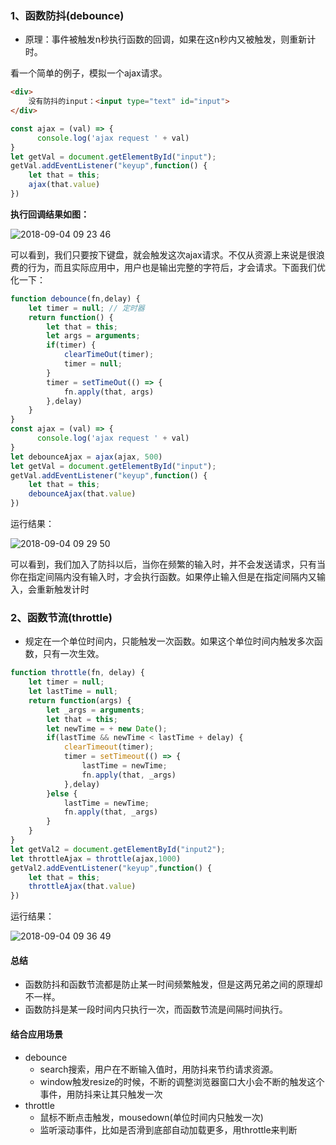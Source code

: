 ### 1、函数防抖(debounce)

- 原理：事件被触发n秒执行函数的回调，如果在这n秒内又被触发，则重新计时。

看一个简单的例子，模拟一个ajax请求。

```html
<div>
    没有防抖的input：<input type="text" id="input">
</div>
```



```js
const ajax = (val) => {
      console.log('ajax request ' + val)
}
let getVal = document.getElementById("input");
getVal.addEventListener("keyup",function() {
    let that = this;
    ajax(that.value)
})
```

**执行回调结果如图：**

![2018-09-04 09 23 46](https://user-gold-cdn.xitu.io/2018/9/4/165a252be5c94d6b?imageslim)

​	可以看到，我们只要按下键盘，就会触发这次ajax请求。不仅从资源上来说是很浪费的行为，而且实际应用中，用户也是输出完整的字符后，才会请求。下面我们优化一下：

```js
function debounce(fn,delay) {
    let timer = null; // 定时器
    return function() {
        let that = this;
        let args = arguments;
        if(timer) {
            clearTimeOut(timer);
            timer = null;
        }
        timer = setTimeOut(() => {
            fn.apply(that, args)
        },delay)
    }
}
const ajax = (val) => {
      console.log('ajax request ' + val)
}
let debounceAjax = ajax(ajax, 500)
let getVal = document.getElementById("input");
getVal.addEventListener("keyup",function() {
    let that = this;
    debounceAjax(that.value)
})
```

运行结果：

![2018-09-04 09 29 50](https://user-gold-cdn.xitu.io/2018/9/4/165a252b4b429b56?imageslim)

可以看到，我们加入了防抖以后，当你在频繁的输入时，并不会发送请求，只有当你在指定间隔内没有输入时，才会执行函数。如果停止输入但是在指定间隔内又输入，会重新触发计时

### 2、函数节流(throttle)

- 规定在一个单位时间内，只能触发一次函数。如果这个单位时间内触发多次函数，只有一次生效。

```js
function throttle(fn, delay) {
    let timer = null;
    let lastTime = null;
    return function(args) {
        let _args = arguments;
        let that = this;
        let newTime = + new Date();
        if(lastTime && newTime < lastTime + delay) {
            clearTimeout(timer);
            timer = setTimeout(() => {
                lastTime = newTime;
                fn.apply(that, _args)
            },delay)
        }else {
            lastTime = newTime;
            fn.apply(that, _args)
        }
    }
}
let getVal2 = document.getElementById("input2");
let throttleAjax = throttle(ajax,1000)
getVal2.addEventListener("keyup",function() {
    let that = this;
    throttleAjax(that.value)
})
```

运行结果：

![2018-09-04 09 36 49](https://user-gold-cdn.xitu.io/2018/9/4/165a252b4c1a9686?imageslim)

#### 总结

- 函数防抖和函数节流都是防止某一时间频繁触发，但是这两兄弟之间的原理却不一样。
- 函数防抖是某一段时间内只执行一次，而函数节流是间隔时间执行。

#### 结合应用场景

- debounce 
  - search搜索，用户在不断输入值时，用防抖来节约请求资源。
  - window触发resize的时候，不断的调整浏览器窗口大小会不断的触发这个事件，用防抖来让其只触发一次
- throttle 
  - 鼠标不断点击触发，mousedown(单位时间内只触发一次)
  - 监听滚动事件，比如是否滑到底部自动加载更多，用throttle来判断